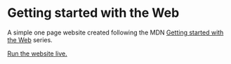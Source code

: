 # Getting started with the Web

A simple one page website created following the MDN [Getting started with the Web](https://developer.mozilla.org/en-US/docs/Learn/Getting_started_with_the_web) series.

[Run the website live.](https://marco-colonna.github.io/test-site/)
